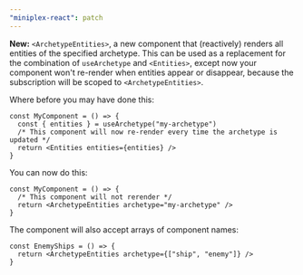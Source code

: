 ```yaml
---
"miniplex-react": patch
---
```


**New:** `<ArchetypeEntities>`, a new component that (reactively) renders all entities of the specified archetype. This can be used as a replacement for the combination of `useArchetype` and `<Entities>`, except now your component won't re-render when entities appear or disappear, because the subscription will be scoped to `<ArchetypeEntities>`.

Where before you may have done this:

```tsx
const MyComponent = () => {
  const { entities } = useArchetype("my-archetype")
  /* This component will now re-render every time the archetype is updated */
  return <Entities entities={entities} />
}
```

You can now do this:

```tsx
const MyComponent = () => {
  /* This component will not rerender */
  return <ArchetypeEntities archetype="my-archetype" />
}
```

The component will also accept arrays of component names:

```tsx
const EnemyShips = () => {
  return <ArchetypeEntities archetype={["ship", "enemy"]} />
}
```
